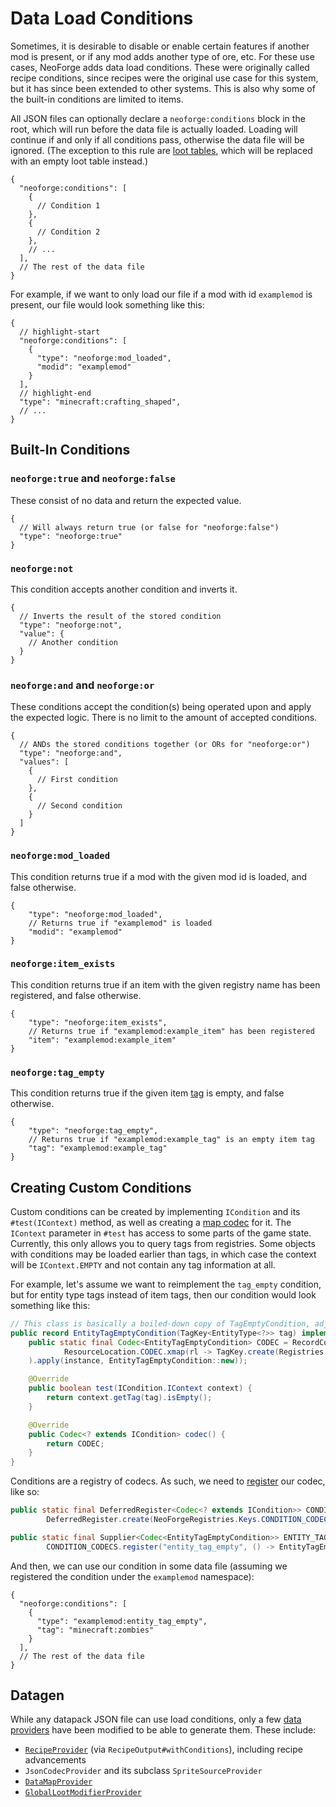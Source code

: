 # Data Load Conditions

Sometimes, it is desirable to disable or enable certain features if another mod is present, or if any mod adds another type of ore, etc. For these use cases, NeoForge adds data load conditions. These were originally called recipe conditions, since recipes were the original use case for this system, but it has since been extended to other systems. This is also why some of the built-in conditions are limited to items.

All JSON files can optionally declare a `neoforge:conditions` block in the root, which will run before the data file is actually loaded. Loading will continue if and only if all conditions pass, otherwise the data file will be ignored. (The exception to this rule are [loot tables][loottable], which will be replaced with an empty loot table instead.)

```json5
{
  "neoforge:conditions": [
    {
      // Condition 1
    },
    {
      // Condition 2
    },
    // ...
  ],
  // The rest of the data file
}
```

For example, if we want to only load our file if a mod with id `examplemod` is present, our file would look something like this:

```json5
{
  // highlight-start
  "neoforge:conditions": [
    {
      "type": "neoforge:mod_loaded",
      "modid": "examplemod"
    }
  ],
  // highlight-end
  "type": "minecraft:crafting_shaped",
  // ...
}
```

## Built-In Conditions

### `neoforge:true` and `neoforge:false`

These consist of no data and return the expected value.

```json5
{
  // Will always return true (or false for "neoforge:false")
  "type": "neoforge:true"
}
```

### `neoforge:not`

This condition accepts another condition and inverts it.

```json5
{
  // Inverts the result of the stored condition
  "type": "neoforge:not",
  "value": {
    // Another condition
  }
}
```

### `neoforge:and` and `neoforge:or`

These conditions accept the condition(s) being operated upon and apply the expected logic. There is no limit to the amount of accepted conditions.

```json5
{
  // ANDs the stored conditions together (or ORs for "neoforge:or")
  "type": "neoforge:and",
  "values": [
    {
      // First condition
    },
    {
      // Second condition
    }
  ]
}
```

### `neoforge:mod_loaded`

This condition returns true if a mod with the given mod id is loaded, and false otherwise.

```json5
{
    "type": "neoforge:mod_loaded",
    // Returns true if "examplemod" is loaded
    "modid": "examplemod"
}
```

### `neoforge:item_exists`

This condition returns true if an item with the given registry name has been registered, and false otherwise.

```json5
{
    "type": "neoforge:item_exists",
    // Returns true if "examplemod:example_item" has been registered
    "item": "examplemod:example_item"
}
```

### `neoforge:tag_empty`

This condition returns true if the given item [tag] is empty, and false otherwise.

```json5
{
    "type": "neoforge:tag_empty",
    // Returns true if "examplemod:example_tag" is an empty item tag
    "tag": "examplemod:example_tag"
}
```

## Creating Custom Conditions

Custom conditions can be created by implementing `ICondition` and its `#test(IContext)` method, as well as creating a [map codec][codec] for it. The `IContext` parameter in `#test` has access to some parts of the game state. Currently, this only allows you to query tags from registries. Some objects with conditions may be loaded earlier than tags, in which case the context will be `IContext.EMPTY` and not contain any tag information at all.

For example, let's assume we want to reimplement the `tag_empty` condition, but for entity type tags instead of item tags, then our condition would look something like this:

```java
// This class is basically a boiled-down copy of TagEmptyCondition, adjusted for entity types instead of items.
public record EntityTagEmptyCondition(TagKey<EntityType<?>> tag) implements ICondition {
    public static final Codec<EntityTagEmptyCondition> CODEC = RecordCodecBuilder.create(instance -> instance.group(
            ResourceLocation.CODEC.xmap(rl -> TagKey.create(Registries.ENTITY_TYPES, rl), TagKey::location).fieldOf("tag").forGetter(EntityTagEmptyCondition::tag)
    ).apply(instance, EntityTagEmptyCondition::new));

    @Override
    public boolean test(ICondition.IContext context) {
        return context.getTag(tag).isEmpty();
    }

    @Override
    public Codec<? extends ICondition> codec() {
        return CODEC;
    }
}
```

Conditions are a registry of codecs. As such, we need to [register] our codec, like so:

```java
public static final DeferredRegister<Codec<? extends ICondition>> CONDITION_CODECS =
        DeferredRegister.create(NeoForgeRegistries.Keys.CONDITION_CODECS, ExampleMod.MOD_ID);

public static final Supplier<Codec<EntityTagEmptyCondition>> ENTITY_TAG_EMPTY =
        CONDITION_CODECS.register("entity_tag_empty", () -> EntityTagEmptyCondition.CODEC);
```

And then, we can use our condition in some data file (assuming we registered the condition under the `examplemod` namespace):

```json5
{
  "neoforge:conditions": [
    {
      "type": "examplemod:entity_tag_empty",
      "tag": "minecraft:zombies"
    }
  ],
  // The rest of the data file
}
```

## Datagen

While any datapack JSON file can use load conditions, only a few [data providers][datagen] have been modified to be able to generate them. These include:

- [`RecipeProvider`][recipeprovider] (via `RecipeOutput#withConditions`), including recipe advancements
- `JsonCodecProvider` and its subclass `SpriteSourceProvider`
- [`DataMapProvider`][datamapprovider]
- [`GlobalLootModifierProvider`][glmprovider]

[codec]: ../../datastorage/codecs
[datagen]: ../index.md#data-generation
[datamapprovider]: datamaps/index.md#data-generation
[glmprovider]: ../../datagen/glm.md
[loottable]: loottables.md
[recipeprovider]: ../../datagen/recipes.md
[register]: ../../concepts/registries
[tag]: tags.md
